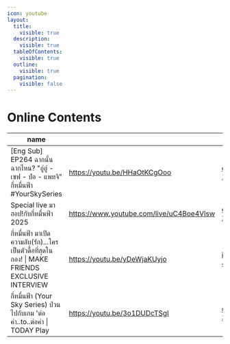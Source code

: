 ```yaml
---
icon: youtube
layout:
  title:
    visible: true
  description:
    visible: true
  tableOfContents:
    visible: true
  outline:
    visible: true
  pagination:
    visible: false
---
```


# Online Contents

<table data-column-title-hidden data-view="cards">
  <thead>
    <tr>
      <th>name</th>
      <th data-hidden data-type="content-ref"></th>
      <th data-hidden data-card-cover data-type="files"></th>
    </tr>
  </thead>
  
  <tbody>
    <tr><td>[Eng Sub] EP264 ฉากนั้น ฉากไหน? "อู่อู๋ - เซฟ - ป๋อ - แพทจิ" กี่หมื่นฟ้า #YourSkySeries</td><td><a href=https://youtu.be/HHaOtKCgOoo>https://youtu.be/HHaOtKCgOoo</a></td><td><a href=../.gitbook/assets/oc-1.jpg>oc-1.jpg</a></td></tr>
<tr><td>Special live มาฮอป!กับกี่หมื่นฟ้า 2025</td><td><a href=https://www.youtube.com/live/uC4Boe4Vlsw>https://www.youtube.com/live/uC4Boe4Vlsw</a></td><td><a href=../.gitbook/assets/oc-2.jpg>oc-2.jpg</a></td></tr>
<tr><td>กี่หมื่นฟ้า มาเปิดความลับ(รัก)...ใครเป็นตัวดื้อที่สุดในกอง! | MAKE FRIENDS EXCLUSIVE INTERVIEW</td><td><a href=https://youtu.be/yDeWjaKUyjo>https://youtu.be/yDeWjaKUyjo</a></td><td><a href=../.gitbook/assets/it-4.jpg>it-4.jpg</a></td></tr>
<tr><td>กี่หมื่นฟ้า (Your Sky Series) ป่วนไปกับเกม 'ต่อ คำ..to..ต่อคำ | TODAY Play</td><td><a href=https://youtu.be/3o1DUDcTSgI>https://youtu.be/3o1DUDcTSgI</a></td><td><a href=../.gitbook/assets/oc-3.jpg>oc-3.jpg</a></td></tr>
  </tbody>
</table>

